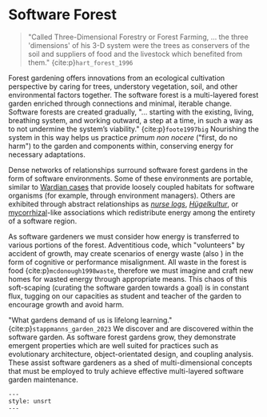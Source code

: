 # Software Forest

> "Called Three-Dimensional Forestry or Forest Farming, … the three 'dimensions' of his 3-D system were the trees as conservers of the soil and suppliers of food and the livestock which benefited from them." {cite:p}`hart_forest_1996`

Forest gardening offers innovations from an ecological cultivation perspective by caring for trees, understory vegetation, soil, and other  environmental factors together.
The software forest is a multi-layered forest garden enriched through connections and minimal, iterable change.
Software forests are created gradually, "… starting with the existing, living, breathing system, and working outward, a step at a time, in such a way as to not undermine the system’s viability." {cite:p}`foote1997big`
Nourishing the system in this way helps us practice _primum non nocere_ ("first, do no harm") to the garden and components within, conserving energy for necessary adaptations.

Dense networks of relationships surround software forest gardens in the form of software environments.
Some of these environments are portable, similar to [Wardian cases](https://en.wikipedia.org/wiki/Wardian_case) that provide loosely coupled habitats for software organisms (for example, through environment managers).
Others are exhibited through abstract relationships as [_nurse logs_](https://en.wikipedia.org/wiki/Nurse_log), [_Hügelkultur_](https://en.wikipedia.org/wiki/H%C3%BCgelkultur), or [mycorrhizal](https://en.wikipedia.org/wiki/Mycorrhiza)-like associations which redistribute energy among the entirety of a software region.

As software gardeners we must consider how energy is transferred to various portions of the forest.
Adventitious code, which "volunteers" by accident of growth, may create scenarios of energy waste (also ) in the form of cognitive or performance misalignment.
All waste in the forest is food {cite:p}`mcdonough1998waste`, therefore we must imagine and craft new homes for wasted energy through appropriate means.
This chaos of this soft-scaping (curating the software garden towards a goal) is in constant flux, tugging on our capacities as student and teacher of the garden to encourage growth and avoid harm.

"What gardens demand of us is lifelong learning." {cite:p}`stappmanns_garden_2023`
We discover and are discovered within the software garden.
As software forest gardens grow, they demonstrate emergent properties which are well suited for practices such as evolutionary architecture, object-orientated design, and coupling analysis.
These assist software gardeners as a shed of multi-dimensional concepts that must be employed to truly achieve effective multi-layered software garden maintenance.

```{bibliography}
---
style: unsrt
---
```
